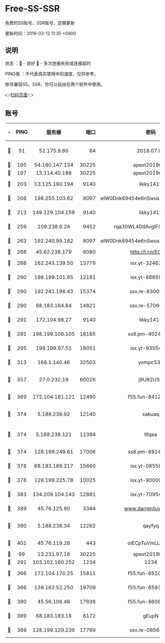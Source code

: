 # Free-SS-SSR

免费的SS账号、SSR账号，定期更新

更新时间：2019-03-12 11:35 +0800

## 说明

状态     ：🙂 - 良好 🙁 - 多次连接失败或连接超时

PING值   ：不代表真实使用中的速度，仅供参考。

账号兼容SS、SSR，你可以自由在两个软件中使用。

👉[扫码页面](https://liesauer.github.io/Free-SS-SSR/)👈

## 账号

|-|PING|服务器|端口|密码|加密方式|区域|
|:----:|:----:|:-----:|-----:|:----:|:----:|:----:|
|🙂|51|52.175.9.80|84|2018.07.07|chacha20-ietf-poly1305|HK|
|🙂|195|54.180.147.134|30225|apext2019006|chacha20|KR|
|🙂|197|13.114.40.186|30225|apext2019006|chacha20|JP|
|🙂|203|13.125.190.194|9140|likky1415|aes-256-cfb|KR|
|🙂|208|198.255.103.62|8097|eIW0Dnk69454e6nSwuspv9DmS201tQ0D|aes-256-cfb|US|
|🙂|213|149.129.104.159|9140|likky1415|aes-256-cfb|HK|
|🙂|259|109.238.6.24|9452|rqa30WL4DdAvgIFG6Fs3znzTa|aes-256-cfb|FR|
|🙂|263|192.240.99.182|8097|eIW0Dnk69454e6nSwuspv9DmS201tQ0D|aes-256-cfb|US|
|🙂|266|45.62.238.179|8080|http://t.cn/EGJIyrl|rc4-md5|CA|
|🙂|288|162.243.139.50|13779|isx.yt-32463152|aes-256-cfb|US|
|🙂|290|198.199.101.65|12191|isx.yt-86659721|aes-256-cfb|US|
|🙂|290|192.241.198.43|15374|ssx.re-83009337|aes-256-cfb|US|
|🙂|290|68.183.164.84|14821|ssx.re-57066553|aes-256-cfb|US|
|🙂|291|172.104.98.27|9140|likky1415|aes-256-cfb|JP|
|🙂|291|198.199.108.105|18185|ss8.pm-40243246|aes-256-cfb|US|
|🙂|295|198.199.97.51|18051|isx.yt-93554852|aes-256-cfb|US|
|🙂|313|168.1.140.46|32503|yompc535|aes-256-cfb|AU|
|🙂|357|27.0.232.19|60026|j9U82U53|xchacha20-ietf-poly1305|HK|
|🙂|369|172.104.181.121|12490|f55.fun-84129293|aes-256-cfb|SG|
|🙂|374|5.188.238.92|12140|xakuaq|chacha20-ietf-poly1305|BR|
|🙂|374|5.188.238.121|12394|llfqea|chacha20-ietf-poly1305|BR|
|🙂|374|128.199.249.61|17006|ss8.pm-89241157|aes-256-cfb|SG|
|🙂|378|68.183.189.217|15660|isx.yt-08558409|aes-256-cfb|SG|
|🙂|378|128.199.225.78|10025|isx.yt-90009058|aes-256-cfb|SG|
|🙂|383|134.209.104.143|12881|isx.yt-70954741|aes-256-cfb|SG|
|🙂|389|45.76.125.90|3344|www.darrenliuwei.com|aes-256-cfb|AU|
|🙂|390|5.188.238.34|12262|qayfyq|chacha20-ietf-poly1305|BR|
|🙂|401|45.76.119.28|443|oiECpTuVmLLxk4Ts|aes-256-cfb|AU|
|🙂|99|13.231.97.18|30225|apext2019006|chacha20|JP|
|🙂|291|103.102.160.252|1234|1234|rc4-md5|JP|
|🙂|366|172.104.170.25|15811|f55.fun-65106653|aes-256-cfb|SG|
|🙂|366|139.162.52.250|19709|f55.fun-65932073|aes-256-cfb|SG|
|🙂|380|45.56.106.48|17938|f55.fun-86086915|aes-256-cfb|US|
|🙂|389|68.183.183.18|6172|gEupN|aes-256-cfb|SG|
|🙂|389|128.199.129.239|17769|ssx.re-08568423|aes-256-cfb|SG|
